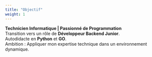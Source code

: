 ```yaml
---
title: "Objectif"
weight: 1
---
```


**Technicien Informatique | Passionné de Programmation**  
Transition vers un rôle de **Développeur Backend Junior**.  
Autodidacte en **Python** et **GO**.  
Ambition : Appliquer mon expertise technique dans un environnement dynamique.
